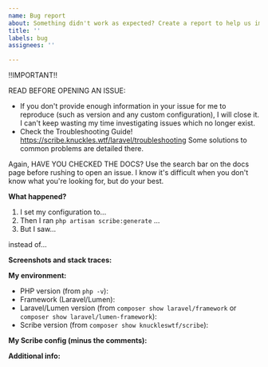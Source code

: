 ```yaml
---
name: Bug report
about: Something didn't work as expected? Create a report to help us improve.
title: ''
labels: bug
assignees: ''

---
```


!!IMPORTANT!!

READ BEFORE OPENING AN ISSUE:

- If you don't provide enough information in your issue for me to reproduce (such as version and any custom configuration), I will close it. I can't keep wasting my time investigating issues which no longer exist.
- Check the Troubleshooting Guide! https://scribe.knuckles.wtf/laravel/troubleshooting Some solutions to common problems are detailed there.


Again, HAVE YOU CHECKED THE DOCS? Use the search bar on the docs page before rushing to open an issue. I know it's difficult when you don't know what you're looking for, but do your best. 

**What happened?**
1. I set my configuration to...
2. Then I ran `php artisan scribe:generate` ...
3. But I saw...

instead of...


**Screenshots and stack traces:**


**My environment:**
 - PHP version (from `php -v`): 
 - Framework (Laravel/Lumen):
 - Laravel/Lumen version (from `composer show laravel/framework` or `composer show laravel/lumen-framework`): 
 - Scribe version (from `composer show knuckleswtf/scribe`): 

**My Scribe config (minus the comments):**

**Additional info:**
